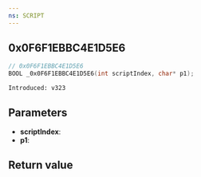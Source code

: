 ```yaml
---
ns: SCRIPT
---
```

## 0x0F6F1EBBC4E1D5E6

```c
// 0x0F6F1EBBC4E1D5E6
BOOL _0x0F6F1EBBC4E1D5E6(int scriptIndex, char* p1);
```

```
Introduced: v323
```

## Parameters
* **scriptIndex**:
* **p1**:

## Return value
